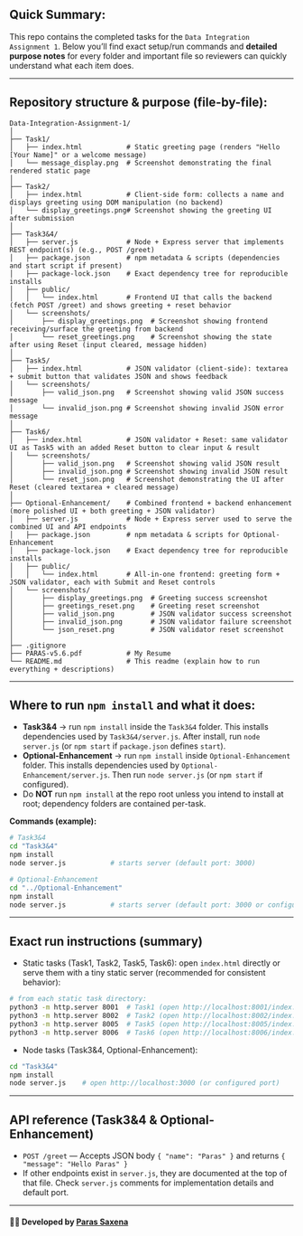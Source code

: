 ## Quick Summary:
This repo contains the completed tasks for the `Data Integration Assignment 1`. Below you’ll find exact setup/run commands and **detailed purpose notes** for every folder and important file so reviewers can quickly understand what each item does.

---

## Repository structure & purpose (file-by-file):
```
Data-Integration-Assignment-1/
│
├── Task1/
│   ├── index.html           # Static greeting page (renders "Hello [Your Name]" or a welcome message)
│   └── message_display.png  # Screenshot demonstrating the final rendered static page
│
├── Task2/
│   ├── index.html           # Client-side form: collects a name and displays greeting using DOM manipulation (no backend)
│   └── display_greetings.png# Screenshot showing the greeting UI after submission
│
├── Task3&4/
│   ├── server.js            # Node + Express server that implements REST endpoint(s) (e.g., POST /greet)
│   ├── package.json         # npm metadata & scripts (dependencies and start script if present)
│   ├── package-lock.json    # Exact dependency tree for reproducible installs
│   ├── public/
│   │   └── index.html       # Frontend UI that calls the backend (fetch POST /greet) and shows greeting + reset behavior
│   └── screenshots/
│       ├── display_greetings.png  # Screenshot showing frontend receiving/surface the greeting from backend
│       └── reset_greetings.png    # Screenshot showing the state after using Reset (input cleared, message hidden)
│
├── Task5/
│   ├── index.html           # JSON validator (client-side): textarea + submit button that validates JSON and shows feedback
│   └── screenshots/
│       ├── valid_json.png   # Screenshot showing valid JSON success message
│       └── invalid_json.png # Screenshot showing invalid JSON error message
│
├── Task6/
│   ├── index.html           # JSON validator + Reset: same validator UI as Task5 with an added Reset button to clear input & result
│   └── screenshots/
│       ├── valid_json.png   # Screenshot showing valid JSON result
│       ├── invalid_json.png # Screenshot showing invalid JSON result
│       └── reset_json.png   # Screenshot demonstrating the UI after Reset (cleared textarea + cleared message)
│
├── Optional-Enhancement/    # Combined frontend + backend enhancement (more polished UI + both greeting + JSON validator)
│   ├── server.js            # Node + Express server used to serve the combined UI and API endpoints
│   ├── package.json         # npm metadata & scripts for Optional-Enhancement
│   ├── package-lock.json    # Exact dependency tree for reproducible installs
│   ├── public/
│   │   └── index.html       # All-in-one frontend: greeting form + JSON validator, each with Submit and Reset controls
│   └── screenshots/
│       ├── display_greetings.png  # Greeting success screenshot 
│       ├── greetings_reset.png    # Greeting reset screenshot 
│       ├── valid_json.png         # JSON validator success screenshot 
│       ├── invalid_json.png       # JSON validator failure screenshot 
│       └── json_reset.png         # JSON validator reset screenshot 
│
├── .gitignore               
├── PARAS-v5.6.pdf           # My Resume
└── README.md                # This readme (explain how to run everything + descriptions)
```

---

## Where to run `npm install` and what it does:
- **Task3&4** → run `npm install` inside the `Task3&4` folder. This installs dependencies used by `Task3&4/server.js`. After install, run `node server.js` (or `npm start` if `package.json` defines `start`).
- **Optional-Enhancement** → run `npm install` inside `Optional-Enhancement` folder. This installs dependencies used by `Optional-Enhancement/server.js`. Then run `node server.js` (or `npm start` if configured).
- Do **NOT** run `npm install` at the repo root unless you intend to install at root; dependency folders are contained per-task.

**Commands (example):**
```bash
# Task3&4
cd "Task3&4"
npm install
node server.js           # starts server (default port: 3000)

# Optional-Enhancement
cd "../Optional-Enhancement"
npm install
node server.js           # starts server (default port: 3000 or configured port)
```

---

## Exact run instructions (summary)
- Static tasks (Task1, Task2, Task5, Task6): open `index.html` directly or serve them with a tiny static server (recommended for consistent behavior):
```bash
# from each static task directory:
python3 -m http.server 8001  # Task1 (open http://localhost:8001/index.html)
python3 -m http.server 8002  # Task2 (open http://localhost:8002/index.html)
python3 -m http.server 8005  # Task5 (open http://localhost:8005/index.html)
python3 -m http.server 8006  # Task6 (open http://localhost:8006/index.html)
```

- Node tasks (Task3&4, Optional-Enhancement):
```bash
cd "Task3&4"
npm install
node server.js    # open http://localhost:3000 (or configured port)
```


---

## API reference (Task3&4 & Optional-Enhancement)
- `POST /greet` — Accepts JSON body `{ "name": "Paras" }` and returns `{ "message": "Hello Paras" }`
- If other endpoints exist in `server.js`, they are documented at the top of that file. Check `server.js` comments for implementation details and default port.

---
#### 👨‍💻 Developed by **[Paras Saxena](https://saxenaparas.vercel.app/)**

